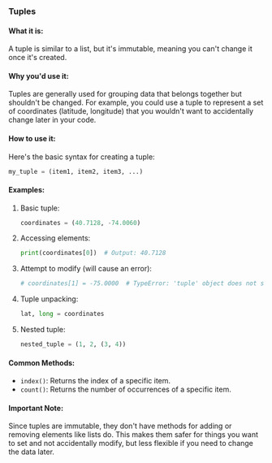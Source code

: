 ### Tuples

#### What it is:
A tuple is similar to a list, but it's immutable, meaning you can't change it once it's created.

#### Why you'd use it:
Tuples are generally used for grouping data that belongs together but shouldn't be changed. For example, you could use a tuple to represent a set of coordinates (latitude, longitude) that you wouldn't want to accidentally change later in your code.

#### How to use it:
Here's the basic syntax for creating a tuple:
```python
my_tuple = (item1, item2, item3, ...)
```

#### Examples:
1. Basic tuple:
    ```python
    coordinates = (40.7128, -74.0060)
    ```

2. Accessing elements:
    ```python
    print(coordinates[0])  # Output: 40.7128
    ```

3. Attempt to modify (will cause an error):
    ```python
    # coordinates[1] = -75.0000  # TypeError: 'tuple' object does not support item assignment
    ```

4. Tuple unpacking:
    ```python
    lat, long = coordinates
    ```

5. Nested tuple:
    ```python
    nested_tuple = (1, 2, (3, 4))
    ```

#### Common Methods:
- `index()`: Returns the index of a specific item.
- `count()`: Returns the number of occurrences of a specific item.

#### Important Note:
Since tuples are immutable, they don't have methods for adding or removing elements like lists do. This makes them safer for things you want to set and not accidentally modify, but less flexible if you need to change the data later.
